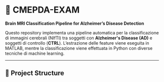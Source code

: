 # 🧠 CMEPDA-EXAM

**Brain MRI Classification Pipeline for Alzheimer’s Disease Detection**

Questo repository implementa una pipeline automatica per la classificazione di immagini cerebrali (NIfTI) tra soggetti con **Alzheimer's Disease (AD)** e soggetti di controllo (**CTRL**). L’estrazione delle feature viene eseguita in MATLAB, mentre la classificazione viene effettuata in Python con diverse tecniche di machine learning.

---

## 📁 Project Structure

